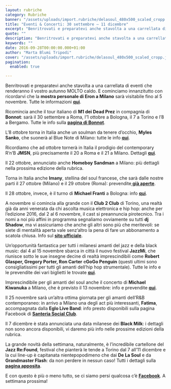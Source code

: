 ```yaml
---
layout: rubriche
category: Rubriche
banner: "/assets/uploads/import.rubriche/delasoul_480x500_scaled_cropp.jpg"
title: "Eventi & Concerti: 30 settembre – 11 dicembre"
excerpt: "Benritrovati e preparatevi anche stavolta a una carrellata di eventi che renderanno il vostro autunno MOLTO caldo. E cominciamo innanzitutto con ricordarvi che la mostra personale di Eron a Milano sarà visitabile fino al 5 novembre. Tutte le informazioni qui. Ricomincia anche il tour italiano di M1 dei Dead Prez in compagnia di Bonnot: sarà il 30 settembre a [&hellip"
quote: ""
description: "Benritrovati e preparatevi anche stavolta a una carrellata di eventi che renderanno il vostro autunno MOLTO caldo. E cominciamo innanzitutto con ricordarvi che la mostra personale di Eron a Milano sarà visitabile fino al 5 novembre. Tutte le informazioni qui. Ricomincia anche il tour italiano di M1 dei Dead Prez in compagnia di Bonnot: sarà il 30 settembre a [&hellip"
keywords: ""
date: 2016-09-28T00:00:00.000+01:00
author: "Marta Blumi Tripodi"
cover: "/assets/uploads/import.rubriche/delasoul_480x500_scaled_cropp.jpg"
pagination:
  enabled: true

---
```


Benritrovati e preparatevi anche stavolta a una carrellata di eventi che renderanno il vostro autunno MOLTO caldo. E cominciamo innanzitutto con ricordarvi che la **mostra personale di Eron a Milano** sarà visitabile fino al 5 novembre. Tutte le informazioni [**qui**](https://www.facebook.com/events/742627302545159/).

Ricomincia anche il tour italiano di **M1 dei Dead Prez** in compagnia di **Bonnot**: sarà il 30 settembre a Roma, l’1 ottobre a Bologna, il 7 a Torino e l’8 a Bergamo. Tutte le info sulla [**pagina di Bonnot**](https://www.facebook.com/bonnot.producer/?fref=ts).

L’8 ottobre torna in Italia anche un soulman da tenere d’occhio, **Myles Sanko**, che suonerà al Blue Note di Milano: tutte le info [**qui**](https://www.facebook.com/events/1750921808508851/).

Ricordiamo che ad ottobre tornerà in Italia il prodigio del contemporary R’n’B **JMSN**, più precisamente il 20 a Roma e il 21 a Milano. Dettagli [**qui**](http://www.radarconcerti.com/jmsn-nuovo-album-e-due-date-in-italia-ad-ottobre/).

Il 22 ottobre, annunciato anche **Homeboy Sandman** a Milano: più dettagli nella prossima edizione della rubrica.

Torna in Italia anche **Imany**, stellina del soul francese, che sarà dalle nostre parti il 27 ottobre (Milano) e il 29 ottobre (Roma): prevendite[ **già aperte**](http://www.ticketone.it/imany-biglietti.html?affiliate=ITT&doc=artistPages%2Ftickets&fun=artist&action=tickets&erid=1386130).

Il 28 ottobre, invece, è il turno di **Michael Franti** a Bologna: info [**qui**](http://www.ticketone.it/michael-franti-biglietti.html?affiliate=ITT&doc=artistPages%2Ftickets&fun=artist&action=tickets&erid=1678647).

A novembre si comincia alla grande con il **Club 2 Club** di Torino, una realtà già da anni venerata da chi ascolta musica elettronica e hip hop: anche per l’edizione 2016, dal 2 al 6 novembre, il cast si preannuncia pirotecnico. Tra i nomi a noi più affini in programma segnaliamo ovviamente su tutti **dj Shadow**, ma vi assicuriamo che anche gli altri sono più che meritevoli: se siete di mentalità aperta vale senz’altro la pena di fare un abbonamento a scatola chiusa. Info sul [**sito ufficiale**](http://clubtoclub.it/2016-it/).

Un’opportunità fantastica per tutti i milanesi amanti del jazz e della black music: dal 4 al 15 novembre sbarca in città il nuovo festival **JazzMi**, che riunisce sotto le sue insegne decine di realtà imprescindibili come **Robert Glasper, Gregory Porter, Ron Carter** e**GoGo Penguin** (questi ultimi sono consigliatissimi per tutti gli amanti dell’hip hop strumentale). Tutte le info e le prevendite dei vari biglietti le trovate [**qui**](http://www.ticketone.it/jazzmi-biglietti.html?affiliate=ITT&doc=artistPages%2Ftickets&fun=artist&action=tickets&erid=1715003).

Imprescindibile per gli amanti del soul anche il concerto di **Michael Kiwanuka** a Milano, che è previsto il 13 novembre: info e prevendite [**qui**](http://www.ticketone.it/michael-kiwanuka-biglietti.html?affiliate=ITT&doc=artistPages%2Ftickets&fun=artist&action=tickets&erid=1640162).

Il 25 novembre sarà un’altra ottima giornata per gli amanti dell’R&B contemporaneo: in arrivo a Milano una degli act più interessanti, **Fatima**, accompagnata dalla **Eglo Live Band**: info presto disponibili sulla pagina Facebook di [**Santeria Social Club**](https://www.facebook.com/santeriasocialclub/events).

Il 7 dicembre è stata annunciata una data milanese dei **Black Milk**: i dettagli non sono ancora disponibili, vi daremo più info nelle prossime edizioni della rubrica.

La grande novità della settimana, naturalmente, è l’incredibile cartellone del **Jazz Re:Found**, festival che pianterà le tende a Torino dal 7 all’11 dicembre e la cui line-up è capitanata nientepopodimeno che dai **De La Soul** e da **Grandmaster Flash**: da non perdere in nessun caso! Tutti i dettagli sulla [**pagina apposita**](https://www.facebook.com/Jazzrefound/?fref=ts).

E con questo è più o meno tutto, se ci siamo persi qualcosa c’è [**Facebook**](https://www.facebook.com/hotmcmag). A settimana prossima!